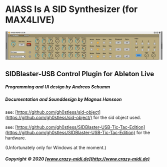 # AIASS Is A SID Synthesizer (for MAX4LIVE)
![](./Documentation/AIASS.png)
## SIDBlaster-USB Control Plugin for Ableton Live
##### Programming and UI design by Andreas Schumm

##### Documentation and Sounddesign by Magnus Hansson



see: [https://github.com/gh0stless/sid-object](https://github.com/gh0stless/sid-object/) for the sid object used.

see: [https://github.com/gh0stless/SIDBlaster-USB-Tic-Tac-Edition](https://github.com/gh0stless/SIDBlaster-USB-Tic-Tac-Edition) for the hardware.

(Unfortunately only for Windows at the moment.)

##### Copyright © 2020 [www.crazy-midi.de](http://www.crazy-midi.de)


